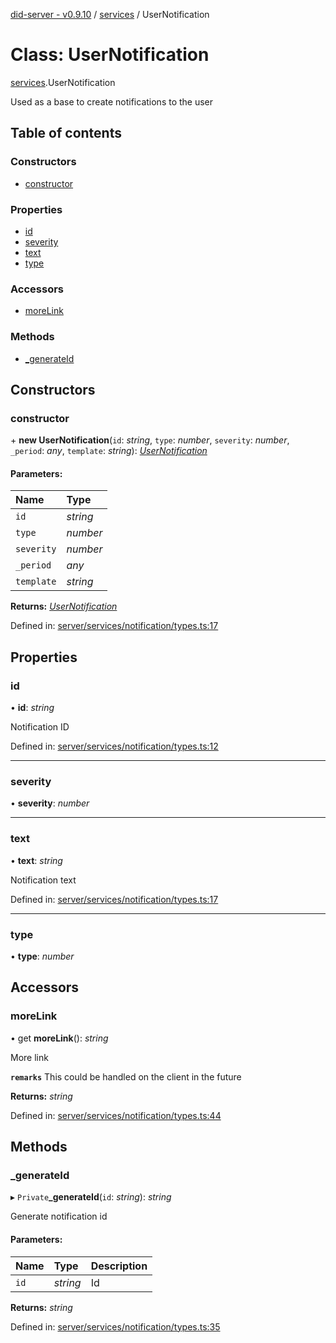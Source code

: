 [did-server - v0.9.10](../README.md) / [services](../modules/services.md) / UserNotification

# Class: UserNotification

[services](../modules/services.md).UserNotification

Used as a base to create notifications to the user

## Table of contents

### Constructors

- [constructor](services.usernotification.md#constructor)

### Properties

- [id](services.usernotification.md#id)
- [severity](services.usernotification.md#severity)
- [text](services.usernotification.md#text)
- [type](services.usernotification.md#type)

### Accessors

- [moreLink](services.usernotification.md#morelink)

### Methods

- [\_generateId](services.usernotification.md#_generateid)

## Constructors

### constructor

\+ **new UserNotification**(`id`: *string*, `type`: *number*, `severity`: *number*, `_period`: *any*, `template`: *string*): [*UserNotification*](services.usernotification.md)

#### Parameters:

Name | Type |
:------ | :------ |
`id` | *string* |
`type` | *number* |
`severity` | *number* |
`_period` | *any* |
`template` | *string* |

**Returns:** [*UserNotification*](services.usernotification.md)

Defined in: [server/services/notification/types.ts:17](https://github.com/Puzzlepart/did/blob/dev/server/services/notification/types.ts#L17)

## Properties

### id

• **id**: *string*

Notification ID

Defined in: [server/services/notification/types.ts:12](https://github.com/Puzzlepart/did/blob/dev/server/services/notification/types.ts#L12)

___

### severity

• **severity**: *number*

___

### text

• **text**: *string*

Notification text

Defined in: [server/services/notification/types.ts:17](https://github.com/Puzzlepart/did/blob/dev/server/services/notification/types.ts#L17)

___

### type

• **type**: *number*

## Accessors

### moreLink

• get **moreLink**(): *string*

More link

**`remarks`** This could be handled on the client in the future

**Returns:** *string*

Defined in: [server/services/notification/types.ts:44](https://github.com/Puzzlepart/did/blob/dev/server/services/notification/types.ts#L44)

## Methods

### \_generateId

▸ `Private`**_generateId**(`id`: *string*): *string*

Generate notification id

#### Parameters:

Name | Type | Description |
:------ | :------ | :------ |
`id` | *string* | Id    |

**Returns:** *string*

Defined in: [server/services/notification/types.ts:35](https://github.com/Puzzlepart/did/blob/dev/server/services/notification/types.ts#L35)
